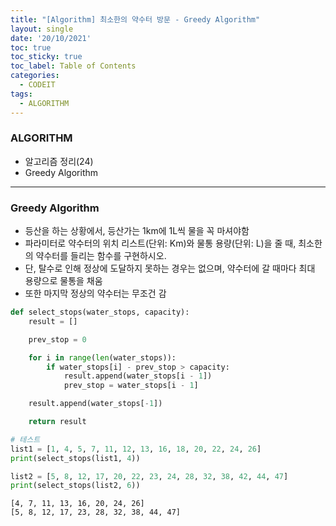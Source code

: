 ```yaml
---
title: "[Algorithm] 최소한의 약수터 방문 - Greedy Algorithm"
layout: single
date: '20/10/2021'
toc: true
toc_sticky: true
toc_label: Table of Contents
categories:
  - CODEIT
tags:
  - ALGORITHM
---
```


### ALGORITHM
* 알고리즘 정리(24)
* Greedy Algorithm

---

### Greedy Algorithm
* 등산을 하는 상황에서, 등산가는 1km에 1L씩 물을 꼭 마셔야함
* 파라미터로 약수터의 위치 리스트(단위: Km)와 물통 용량(단위: L)을 줄 때, 최소한의 약수터를 들리는 함수를 구현하시오.
* 단, 탈수로 인해 정상에 도달하지 못하는 경우는 없으며, 약수터에 갈 때마다 최대 용량으로 물통을 채움
* 또한 마지막 정상의 약수터는 무조건 감


```python
def select_stops(water_stops, capacity):
    result = []

    prev_stop = 0

    for i in range(len(water_stops)):
        if water_stops[i] - prev_stop > capacity:
            result.append(water_stops[i - 1])
            prev_stop = water_stops[i - 1]

    result.append(water_stops[-1])

    return result

# 테스트
list1 = [1, 4, 5, 7, 11, 12, 13, 16, 18, 20, 22, 24, 26]
print(select_stops(list1, 4))

list2 = [5, 8, 12, 17, 20, 22, 23, 24, 28, 32, 38, 42, 44, 47]
print(select_stops(list2, 6))
```

    [4, 7, 11, 13, 16, 20, 24, 26]
    [5, 8, 12, 17, 23, 28, 32, 38, 44, 47]

